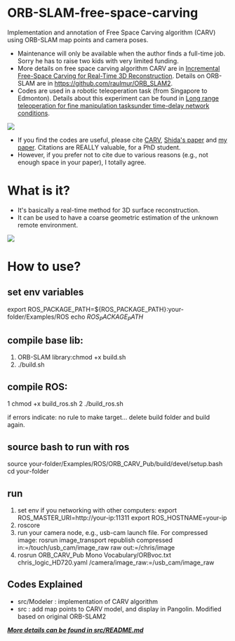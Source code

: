 # ORB-SLAM-free-space-carving

Implementation and annotation of Free Space Carving algorithm (CARV) using ORB-SLAM map points and camera poses.

- Maintenance will only be available when the author finds a full-time job. Sorry he has to raise two kids with very limited funding.
- More details on free space carving algorithm CARV are in [Incremental Free-Space Carving for Real-Time 3D Reconstruction][1]. Details on ORB-SLAM are in https://github.com/raulmur/ORB_SLAM2.
- Codes are used in a robotic teleoperation task (from Singapore to Edmonton). Details about this experiment can be found in [Long  range  teleoperation  for  fine  manipulation  tasksunder  time-delay  network  conditions][2].

![](https://github.com/atlas-jj/ORB-SLAM-free-space-carving/blob/master/expOverview.png?raw=true)

- If you find the codes are useful, please cite [CARV][1], [Shida's paper][3] and [my paper][2]. Citations are REALLY valuable, for a PhD student.
- However, if you prefer not to cite due to various reasons (e.g., not enough space in your paper), I totally agree.

# What is it?
- It's basically a real-time method for 3D surface reconstruction.
- It can be used to have a coarse geometric estimation of the unknown remote environment.

![](https://github.com/atlas-jj/ORB-SLAM-free-space-carving/blob/master/Screenshot.png?raw=true)

# How to use?
## set env variables
export ROS_PACKAGE_PATH=${ROS_PACKAGE_PATH}:your-folder/Examples/ROS
echo $ROS_PACKAGE_PATH$

## compile base lib:
1. ORB-SLAM library:chmod +x build.sh
2. ./build.sh

## compile ROS:
1 chmod +x build_ros.sh
2 ./build_ros.sh

if errors indicate: no rule to make target...
delete build folder and build again.

## source bash to run with ros
source your-folder/Examples/ROS/ORB_CARV_Pub/build/devel/setup.bash
cd your-folder

## run
1. set env if you networking with other computers:
export ROS_MASTER_URI=http://your-ip:11311
export ROS_HOSTNAME=your-ip
2. roscore
3. run your camera node, e.g., usb-cam launch file. For compressed image: rosrun image_transport republish compressed in:=/touch/usb_cam/image_raw raw out:=/chris/image
4. rosrun ORB_CARV_Pub Mono Vocabulary/ORBvoc.txt chris_logic_HD720.yaml /camera/image_raw:=/usb_cam/image_raw

## Codes Explained
- src/Modeler : implementation of CARV algorithm
- src : add map points to CARV model, and display in Pangolin. Modified based on original ORB-SLAM2

***[More details can be found in src/README.md][4]***

[1]: https://webdocs.cs.ualberta.ca/~dana/Papers/103dpvt_Lovi.pdf
[2]: TBD
[3]: https://arxiv.org/abs/1708.03275
[4]: https://github.com/atlas-jj/ORB-SLAM-free-space-carving/tree/master/src

